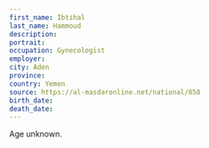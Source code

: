 ```yaml
---
first_name: Ibtihal
last_name: Hammoud
description: 
portrait: 
occupation: Gynecologist
employer: 
city: Aden
province: 
country: Yemen
source: https://al-masdaronline.net/national/850
birth_date: 
death_date: 
---
```


Age unknown.